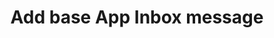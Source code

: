 ---
title: Add base App Inbox message
excerpt: The method is used for creating basic App Inbox messages.
api:
  file: yespo.json
  operationId: addAppInboxMessage
hidden: false
---